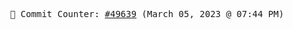 <p align="center">
    <samp>
        📮 Commit Counter: <a href="https://github.com/Javascript-void0/Javascript-void0/commits/main">#49639</a> (March 05, 2023 @ 07:44 PM)
    </samp>
</p>